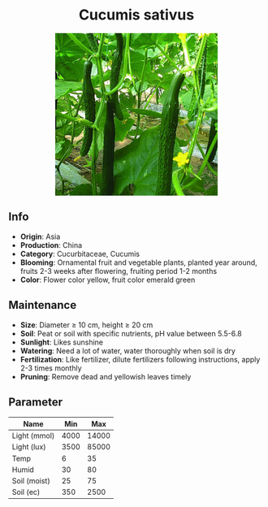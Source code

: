 <h1 align='center'>Cucumis sativus</h1>
<p align="center">
    <img 
        align='center'
        width='320'
        src="../images/cucumis sativus.png" 
        alt='Cucumis sativus' />
</p>

## Info

 - **Origin**: Asia
 - **Production**: China
 - **Category**: Cucurbitaceae, Cucumis
 - **Blooming**: Ornamental fruit and vegetable plants, planted year around, fruits 2-3 weeks after flowering, fruiting period 1-2 months
 - **Color**: Flower color yellow, fruit color emerald green

## Maintenance

 - **Size**: Diameter ≥ 10 cm, height ≥ 20 cm
 - **Soil**: Peat or soil with specific nutrients, pH value between 5.5-6.8
 - **Sunlight**: Likes sunshine
 - **Watering**: Need a lot of water, water thoroughly when soil is dry
 - **Fertilization**: Like fertilizer, dilute fertilizers following instructions, apply 2-3 times monthly
 - **Pruning**: Remove dead and yellowish leaves timely

## Parameter

| Name         | Min  | Max   |
|--------------|------|-------|
| Light (mmol) | 4000 | 14000  |
| Light (lux)  | 3500 | 85000 |
| Temp         | 6    | 35    |
| Humid        | 30   | 80    |
| Soil (moist) | 25   | 75    |
| Soil (ec)    | 350  | 2500  |